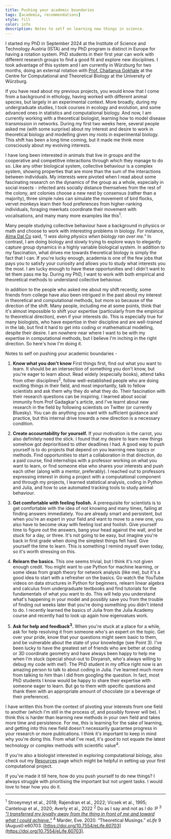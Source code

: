 ```yaml
---
title: Pushing your academic boundaries
tags: [academia, recommendations]
style: fill
color: info
description: Notes to self on learning new things in science. 
---
```


I started my PhD in September 2024 at the Institute of Science and Technology Austria (ISTA) and my PhD program is distinct in Europe for having a rotation system. PhD students in their first year can work with different research groups to find a good fit and explore new disciplines. I took advantage of this system and I am currently in Würzburg for two months, doing an external rotation with [Prof. Chaitanya Gokhale](https://tecoevo.github.io/people/chaitanya/) at the Centre for Computational and Theoretical Biology at the University of Würzburg. 

If you have read about my previous projects, you would know that I come from a background in ethology, having worked with different animal species, but largely in an experimental context. More broadly, during my undergraduate studies, I took courses in ecology and evolution, and some advanced ones in statistics and computational biology. And now, I am currently working with a theoretical biologist, learning how to model disease transmission in networks. During my first two weeks here, several people asked me (with some surprise) about my interest and desire to work in theoretical biology and modelling given my roots in experimental biology. This shift has been a long time coming, but it made me think more consciously about my evolving interests.

I have long been interested in animals that live in groups and the cooperative and competitive interactions through which they manage to do so. Like any other biological system, collective behaviour is a complex system, showing properties that are more than the sum of the interactions between individuals. My interests were pivoted when I read about some fascinating research on the dynamics of the group as a whole, especially in social insects - infected ants socially distance themselves from the rest of the colony, ant colonies choose a new nest by consensus (rather than a majority), three simple rules can simulate the movement of bird flocks, vervet monkeys learn their food preferences from higher-ranking individuals, foraging meerkats coordinate their movement with vocalisations, and many many more examples like this<sup>1</sup>. 

Many people studying collective behaviour have a background in physics or math and choose to work with interesting problems in biology. For instance, [Alma Dal Co](https://almadalcoschool.github.io/alma/) said, *"I was doing physics when biology ran over me."* In contrast, I am doing biology and slowly trying to explore ways to elegantly capture group dynamics in a highly variable biological system. In addition to my fascination, what drives me towards theoretical biology is simply the fact that I can. If you're lucky enough, academia is one of the few jobs that pays you to satisfy your curiosity and allows you to study what interests you the most. I am lucky enough to have these opportunities and I didn't want to let them pass me by. During my PhD, I want to work with both empirical and theoretical methods to understand collective behaviour. 

In addition to the people who asked me about my shift recently, some friends from college have also been intrigued in the past about my interest in theoretical and computational methods, but more so because of the direction of the shift. Many people, including me at some points, think that it's almost impossible to shift your expertise (particularly from the empirical to theoretical direction), even if your interests do. This is especially true for many biologists, who have expertise in their discipline and are well-trained in the lab, but find it hard to get into coding or mathematical modelling, despite their desire. I am nowhere near where I want to be with my expertise in computational methods, but I believe I'm inching in the right direction. So here's how I'm doing it. 

Notes to self on pushing your academic boundaries - 

1. **Know what you don't know** First things first, find out what you want to learn. It should be an intersection of something you don't know, but you're eager to learn about. Read widely (especially books), attend talks from other disciplines<sup>2</sup>, follow well-established people who are doing exciting things in their field, and most importantly, talk to fellow scientists and ask them why they do what they do. Their fascination with their research questions can be inspiring. I learned about social immunity from Prof Gadagkar's article, and I've learnt about new research in the field by following scientists on Twitter (or currently Bluesky). You can do anything you want with sufficient guidance and practice, but this internal drive towards a new direction is a necessary condition.

2. **Create accountability for yourself.** If your motivation is the carrot, you also definitely need the stick. I found that my desire to learn new things somehow got deprioritised to other deadlines I had. A good way to push yourself is to do projects that depend on you learning new topics or methods. Find opportunities to start a collaboration in that direction, do a paid course, find internships with a professor working on what you want to learn, or find someone else who shares your interests and push each other (along with a mentor, preferably). I reached out to professors expressing interest in doing a project with a computational component and through my projects, I learned statistical analysis, coding in Python and Julia, and how to use automated tracking tools to study animal behaviour. 

3. **Get comfortable with feeling foolish.** A prerequisite for scientists is to get comfortable with the idea of not knowing and many times, failing at finding answers immediately. You are already smart and persistent, but when you're an expert in your field and want to move to a new one, you also have to become okay with feeling lost and foolish. Give yourself time to figure out the answers, bang your head against the wall, and be stuck for a day, or three. It's not going to be easy, but imagine you're back in first grade when doing the simplest things felt hard. Give yourself the time to learn. This is something I remind myself even today, so it's worth stressing on this.

4. **Relearn the basics.** This one seems trivial, but I think it's not given enough credit. You might want to use Python for machine learning, or some ideas from graph theory for network analysis (like me), but it's a good idea to start with a refresher on the basics. Go watch the YouTube videos on data structures in Python for beginners, relearn linear algebra and calculus from undergraduate textbooks and find tutorials for the fundamentals of what you want to do. This will help you understand what's happening in your model and possibly save you from the trouble of finding out weeks later that you're doing something you didn't intend to do. I recently learned the basics of Julia from the Julia Academy course and recently had to look up again how eigenvalues work. 

5. **Ask for help and feedback<sup>3</sup>.** When you're stuck at a place for a while, ask for help resolving it from someone who's an expert on the topic. Get over your pride, know that your questions might seem basic to them, and be vulnerable about the state of your knowledge (see Point 3). I've been lucky to have the greatest set of friends who are better at coding or 3D coordinate geometry and have always been happy to help me when I'm stuck (special shout-out to Divyansh, who's always willing to debug my code with me!). The PhD student in my office right now is an amazing person to talk to about coding in Julia. I've learned much more from talking to him than I did from googling the question. In fact, most PhD students I know would be happy to share their expertise with someone eager to learn. But go to them with specific questions and thank them with an appropriate amount of chocolate (or a beverage of their preference).

I have written this from the context of pivoting your interests from one field to another (which I'm still in the process of, and possibly forever will be). I think this is harder than learning new methods in your own field and takes more time and persistence. For me, this is learning for the sake of learning, and getting into this new field doesn't necessarily guarantee progress in your research or more publications. I think it's important to keep in mind why you're doing this. From what I've read, it's good to not equate the latest technology or complex methods with scientific value<sup>4</sup>. 

If you're also a biologist interested in exploring computational biology, also check out my [Resources](https://vasudha-kulkarni.github.io/resources/#research-project-organisation) page which might be helpful in setting up your first computational project.

If you've made it till here, how do you push yourself to do new things? I always struggle with prioritising the important but not urgent tasks. I would love to hear how you do it.

--------------

<sup>1</sup> Stroeymeyt et al., 2018; Rajendran et al., 2022; Vicsek et al., 1995; Canteloup et al., 2020; Averly et al., 2022
<sup>2</sup> Do as I say and not as I do :P
<sup>3</sup> [_"I transferred my loyalty away from the thing in front of me and toward what I could achieve."_](https://www.henrikkarlsson.xyz/i/142697510/feedback-from-others)
<sup>4</sup> Marder, Eve. 2020. “Theoretical Musings.” _eLife_ 9 (August):e60703. [https://doi.org/10.7554/eLife.60703](https://doi.org/10.7554/eLife.60703).